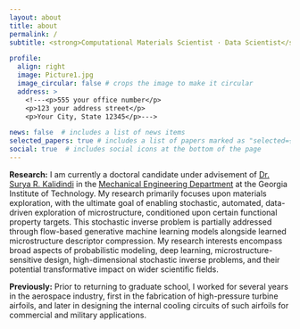 ```yaml
---
layout: about
title: about
permalink: /
subtitle: <strong>Computational Materials Scientist · Data Scientist</strong>

profile:
  align: right
  image: Picture1.jpg
  image_circular: false # crops the image to make it circular
  address: >
    <!---<p>555 your office number</p>
    <p>123 your address street</p>
    <p>Your City, State 12345</p>--->

news: false  # includes a list of news items
selected_papers: true # includes a list of papers marked as "selected={true}"
social: true  # includes social icons at the bottom of the page
---
```


**Research:** I am currently a doctoral candidate under advisement of [Dr. Surya R. Kalidindi](https://www.me.gatech.edu/faculty/kalidindi) in the [Mechanical Engineering Department]( https://www.me.gatech.edu/) at the Georgia Institute of Technology.
My research primarily focuses upon materials exploration, with the ultimate goal of enabling stochastic, automated, data-driven exploration of microstructure, conditioned upon certain functional property targets.
This stochastic inverse problem is partially addressed through flow-based generative machine learning models alongside learned microstructure descriptor compression.
My research interests encompass broad aspects of probabilistic modeling, deep learning, microstructure-sensitive design, high-dimensional stochastic inverse problems, and their potential transformative impact on wider scientific fields.

**Previously:** Prior to returning to graduate school, I worked for several years in the aerospace industry, first in the fabrication of high-pressure turbine airfoils, and later in designing the internal cooling circuits of such airfoils for commercial and military applications.
